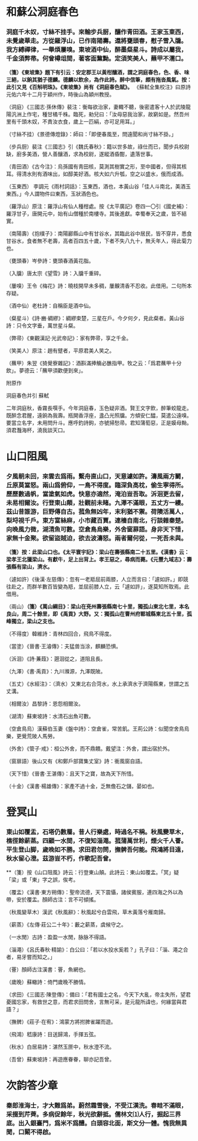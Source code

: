 # 和蘇公洞庭春色
### 洞庭千木奴，寸絲不挂手。來輸步兵厨，釀作青田酒。王家玉東西，未覺歲華走。方從羅浮山，已作南陽壽。還將甕頭春，慰子雪入牖。我方縛禪律，一舉煩屢嗅。東坡酒中仙，醉墨粲星斗。詩成以屬我，千金須弊帚。何曾樽俎間，著客面黧黝。定須笑美人，蘸甲不濡口。
**（箋）《東坡集》題下有引云：安定郡王以黃柑釀酒，謂之洞庭春色，色、香、味三絕，以餉其猶子德麟。德麟以飲余，為作此詩。醉中信筆，頗有拖沓風氣。按：此引又見《百斛明珠》。《東坡集》尚有《洞庭春色賦》。** 《蘇軾全集校注》曰原詩元佑六年十二月于穎州作，時後山為穎州教授。

（洞庭）《三國志·孫休傳》裴注：衡每欲治家，妻輙不聽，後密遣客十人於武陵龍陽汎洲上作宅，種甘橘千株。臨死，勑兒曰：「汝母惡我治家，故窮如是。然吾州里有千頭木奴，不責汝衣食，歲上一匹絹，亦可足用耳。」

（寸絲不挂）《景德傳燈錄》：師曰：「即便春風至，問遠聞和尚寸絲不掛。」

（步兵厨）裴注《三國志》引《魏氏春秋》：籍以世多故，祿仕而已，聞步兵校尉缺，廚多美酒，營人善釀酒，求為校尉，遂縱酒昏酣，遺落世事。

（青田酒）《古今注》：烏孫國有靑田核，莫測其樹實之形，至中國者，但得其核耳。得清水則有酒味出，如醇美好酒。核大如六升瓠，空之以盛水，俄而成酒。

（玉東西） 李調元《雨村詞話》：玉東西，酒也，本黃山谷「佳人斗南北，美酒玉東西。」今人謂物件曰東西，玉狀酒色也。

（羅浮山）原注：羅浮山有仙人種柑處。按《太平廣記》卷四一〇引《國史補》：羅浮甘子，唐開元中，始有山僧種於南樓寺。其後進獻。幸蜀奉天之歲，皆不結實。

（南陽壽）《抱樸子》：南陽酈縣山中有甘谷水，其臨此谷中居民，皆不穿井，悉食甘谷水，食者無不老壽，高者百四五十歲，下者不失八九十，無夭年人，得此菊力也。

（甕頭春）岑參詩：甕頭春酒黃花脂。

（入牖）唐太宗《望雪》詩：入牖千重碎。

（屢嗅）王令《梅花》詩：曉枝開早未多稠，屢齅清香不忍收。此借用。二句所本存疑。

（酒中仙）老杜詩：自稱臣是酒中仙。

（粲星斗）《詩·豳·綢繆》：綢繆束楚，三星在戶。今夕何夕，見此粲者。黃山谷詩：只令文字垂，萬世星斗粲。

（弊帚）《東觀漢記·光武帝記》：家有弊帚，享之千金。

（笑美人）原注：趙有躄者，平原君美人笑之。

（蘸甲）朱翌《猗覺寮雜記》：酒斟滿捧觴必醮指甲。牧之云：「爲君蘸甲十分飲」。夢德云：「蘸甲須歡便到來」。


附原作

洞庭春色并引 蘇軾

二年洞庭秋，香霧長噀手。今年洞庭春，玉色疑非酒。賢王文字飲，醉筆蛟龍走。既醉念君醒，遠餉為我壽。瓶開香浮座，盞凸光照牖。方傾安仁醽，莫遣公遠嗅。要當立名字，未用問升斗。應呼釣詩鉤，亦號掃愁帚。君知蒲萄惡，正是嫫母黝。須君灩海杯，澆我談天口。

# 山口阻風
### 夕風朝未回，來雲去爲雨。繫舟直山口，天意遽如許。濤風兩方鬭，丘原莫當怒。兩山爲俯仰，一鳥不得度。臨深負高枕，偷生寧得所。歷歷數過帆，當塗氣如虎。快意亦適然，淹泊豈吾取。泝洄更去留，未易相爾汝。行登東山顛，壯觀前未睹。九澤不滿眼，五丈方一縷。茲山昔誰游，巨野傳自古。菰魚無凶年，末利猶不禦。荷隩活萬人，梨埒視千戶。東方富絲麻，小市藏百賈。連檣自南北，行談雜秦楚。向晚風力微，湖清魚可數。空倉鳥烏樂，外舍窗扉語。身非天下惜，家無十金聚。欲留盜賊迫，欲去波濤怒。兩者爾何從，一死吾未與。

**（箋）按：此梁山口也。《太平寰宇記》：梁山在壽張縣南二十五里。《漢書》云：梁孝王北獵梁山。有獻牛，足上出背上。孝王惡之，尋病而薨。《元豐九域志》：壽張縣有梁山，濟水。**

（遽如許）《後漢·左慈傳》：忽有一老羝屈前兩膝，人立而言曰：「遽如許。」即競往赴之，而群羊數百皆變為羝，並屈前膝人立，云「遽如許」，遂莫知所取焉。此借用。

（兩山）**（箋）《萬山綱目》：梁山在兗州壽張縣南七十里，獨孤山東北七里，本名良山，周二十餘里，即《禹貢》大野。又：獨孤山在曹州府鄆城縣東北五十里，孤峰獨立，梁山之支也。**

（不得度）韓維詩：青林四回合，飛鳥不得度。

（當塗）《晉書·王濬傳》：夫猛兽当涂，麒麟恐惧。

（泝洄）《詩·蒹葭》：遡洄從之，道阻且長。

（九澤）《書·禹貢》：九川滌源，九澤既陂。

（五丈）《水經注》：（濟水）又東北右合菏水，水上承濟水于濟陽縣東，世謂之五丈溝。

（相爾汝）昌黎詩：恩怨相爾汝。

（湖清）蘇東坡詩：水清石出魚可數。

（空倉鳥烏）漢蘇伯玉妻《盤中詩》：空倉雀，常苦飢。王荊公詩：似聞空舍鳥烏樂，更覺荒陂人馬勞。

（外舍）《管子·戒》：桓公外舍，而不鼎饋。戴望注：外舍，謂出宿於外。

（窗扉語）後山又有《和鄭戶部寶集丈室》詩：衝風窗自語。

（天下惜）《晉書·王湛傳》：且天下之寶，故為天下所惜。

（十金）《漢書·楊雄傳》：家產不過十金，乏無儋石之儲，晏如也。

# 登冥山
### 東山如覆盂，石塔仍數層。昔人行樂處，時過名不稱。秋風變草木，樵徑餘薪蒸。四顧一水間，不復知淄澠。菰蒲萬世利，煙火千人罾。平生登山脚，歲晚如不勝。求田君勿問，撫髀吾何能。飛鴻將目遠，秋水留心澄。茲游豈不朽，作歌記吾曾。

**（箋）按《山口阻風》詩云：行登東山顛。此詩云：東山如覆盂。「冥」疑「梁」或「東」字之誤，俟考。

（覆盂）《漢書·東方朔傳》：聖帝流德，天下震懾，諸侯賓服，連四海之外以為帶，安於覆盂。顏師古注：言不可傾搖。

（秋風變草木）漢武《秋風辭》：秋風起兮白雲飛，草木黃落兮雁南歸。

（薪蒸）《左傳·莊公二十年》：藪之薪蒸，虞候守之。

（一水閒）古詩：盈盈一水閒，脉脉不得語。

（淄澠）《呂氏春秋·精諭》：白公曰：「若以水投水奚若？」孔子曰：「淄、澠之合者，易牙嘗而知之。」

（罾）顏師古注漢書：罾，魚網也。

（歲晚）蘇轍詩：倚門歲晚不勝情。

（求田）《三國志·陳登傳》：備曰：「君有國士之名，今天下大亂，帝主失所，望君憂國忘家，有救世之意，而君求田問舍，言無可采，是元龍所諱也，何緣當與君語？」

（撫髀）《莊子·在宥》：鴻蒙方將拊脾雀躍而遊。

（飛鴻）嵇康詩：目送歸鴻，手揮五弦。

（秋水）白居易詩：湛然玉匣中，秋水澄不流。

（吾曾）蘇東坡詩：再遊應眷眷，聊亦記吾曾。

# 次韵答少章
### 秦郎淮海士，才大難爲弟。蔚然霜雪後，不受江漢洗。春畦不滿眼，采掇到芹薺。多病促餘年，秋光欲辭抵。儒林文⑴人行，掘起三界底。出入銀臺門，爲米不爲醴。白頭容北面，斯文分一體。愧我無異聞，口闞不得啟。
